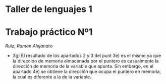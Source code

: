 # **Taller de lenguajes 1**
# **Trabajo práctico Nº1**
_Ruiz, Ramón Alejandro_

- 3g)
    El resultado de los apartados 2 y 3 del punt 3e) es el mismo ya que la dirección de memoria almacenada por el puntero es casualmente la dirección de memoria de la variable que apunta.
    Sin embargo, en el apartado 4e) se obtiene la dirección que ocupa el puntero en memoria, la cual es diferente a la de la variable.
